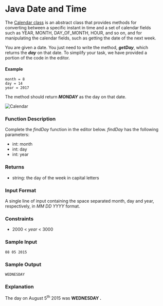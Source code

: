 # Java Date and Time
The [Calendar class](https://docs.oracle.com/javase/8/docs/api/java/util/Calendar.html) is an abstract class that provides methods for converting between a specific instant in time and a set of calendar fields such as YEAR, MONTH, DAY_OF_MONTH, HOUR, and so on, and for manipulating the calendar fields, such as getting the date of the next week.

You are given a date. You just need to write the method, ***getDay***, which returns the ***day*** on that date. To
simplify your task, we have provided a portion of the code in the editor.

#### Example
```
month = 8
day = 14
year = 2017
```

The method should return ***MONDAY*** as the day on that date.

![Calendar](../Exercise05/august-2017-calendar-l.png)


### Function Description
Complete the _findDay_ function in the editor below.
*findDay* has the following parameters:
* int: month
* int: day
* int: year

### Returns
* string: the day of the week in capital letters

### Input Format
A single line of input containing the space separated month, day and year, respectively, in *MM DD YYYY* format.

### Constraints
* 2000 < *year* < 3000

### Sample Input
``` 
08 05 2015 
```

### Sample Output
```
WEDNESDAY
```
### Explanation
The day on August 5<sup>th</sup> 2015 was **WEDNESDAY .**